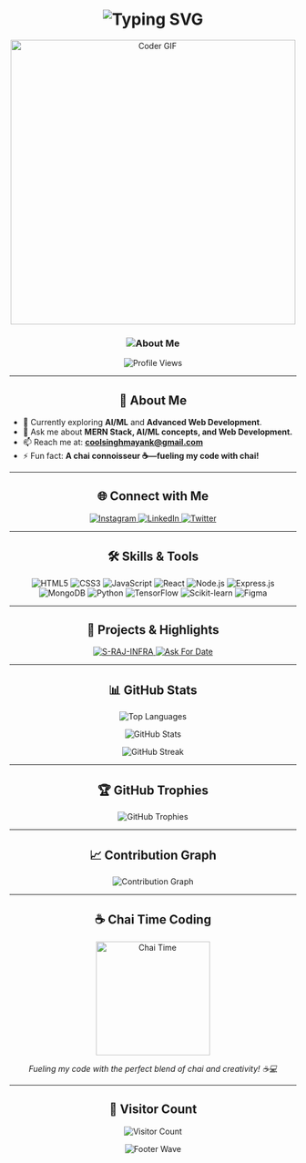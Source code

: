 <h1 align="center">
  <img src="https://readme-typing-svg.herokuapp.com?font=Fira+Code&size=40&duration=3000&pause=1000&color=F7DF1E&center=true&vCenter=true&width=700&lines=Hi+%F0%9F%91%8B,+I'm+Mayank+Singh;Welcome+to+my+Profile!" alt="Typing SVG" />
</h1>

<div align="center">
  <img src="https://media.giphy.com/media/ZVik7pBtu9dNS/giphy.gif" alt="Coder GIF" width="500" />
</div>

<h3 align="center">
  <img src="https://readme-typing-svg.herokuapp.com?font=Fira+Code&size=22&duration=3000&pause=1000&color=F7DF1E&center=true&vCenter=true&width=800&lines=🎓+3rd-year+CSE+student+at+Chandigarh+University;🚀+Passionate+Web+Developer+%26+AI/ML+Enthusiast;📚+Always+Learning,+Always+Growing" alt="About Me" />
</h3>

<p align="center">
  <img src="https://komarev.com/ghpvc/?username=Singhmayank0217&label=Profile%20views&color=0e75b6&style=flat" alt="Profile Views" />
</p>

---

<h2 align="center">🌟 About Me</h2>

- 🌱 Currently exploring **AI/ML** and **Advanced Web Development**.
- 💬 Ask me about **MERN Stack, AI/ML concepts, and Web Development.**
- 📫 Reach me at: **coolsinghmayank@gmail.com**
- ⚡ Fun fact: **A chai connoisseur ☕️—fueling my code with chai!**

---

<h2 align="center">🌐 Connect with Me</h2>

<p align="center">
  <a href="https://instagram.com/mr.suryavanshi17/" target="_blank">
    <img src="https://img.shields.io/badge/Instagram-%23E4405F.svg?&style=for-the-badge&logo=instagram&logoColor=white" alt="Instagram" />
  </a>
  <a href="https://www.linkedin.com/in/mayank-singh-a4805327b/" target="_blank">
    <img src="https://img.shields.io/badge/LinkedIn-%230077B5.svg?&style=for-the-badge&logo=linkedin&logoColor=white" alt="LinkedIn" />
  </a>
  <a href="https://twitter.com/mayank_dev" target="_blank">
    <img src="https://img.shields.io/badge/Twitter-%231DA1F2.svg?&style=for-the-badge&logo=twitter&logoColor=white" alt="Twitter" />
  </a>
</p>

---

<h2 align="center">🛠️ Skills & Tools</h2>

<p align="center">
  <img src="https://img.shields.io/badge/html5-%23E34F26.svg?style=for-the-badge&logo=html5&logoColor=white" alt="HTML5" />
  <img src="https://img.shields.io/badge/css3-%231572B6.svg?style=for-the-badge&logo=css3&logoColor=white" alt="CSS3" />
  <img src="https://img.shields.io/badge/javascript-%23323330.svg?style=for-the-badge&logo=javascript&logoColor=%23F7DF1E" alt="JavaScript" />
  <img src="https://img.shields.io/badge/react-%2320232a.svg?style=for-the-badge&logo=react&logoColor=%2361DAFB" alt="React" />
  <img src="https://img.shields.io/badge/node.js-6DA55F?style=for-the-badge&logo=node.js&logoColor=white" alt="Node.js" />
  <img src="https://img.shields.io/badge/express.js-%23404d59.svg?style=for-the-badge&logo=express&logoColor=%2361DAFB" alt="Express.js" />
  <img src="https://img.shields.io/badge/MongoDB-%234ea94b.svg?style=for-the-badge&logo=mongodb&logoColor=white" alt="MongoDB" />
  <img src="https://img.shields.io/badge/python-3670A0?style=for-the-badge&logo=python&logoColor=ffdd54" alt="Python" />
  <img src="https://img.shields.io/badge/TensorFlow-%23FF6F00.svg?style=for-the-badge&logo=TensorFlow&logoColor=white" alt="TensorFlow" />
  <img src="https://img.shields.io/badge/scikit--learn-%23F7931E.svg?style=for-the-badge&logo=scikit-learn&logoColor=white" alt="Scikit-learn" />
  <img src="https://img.shields.io/badge/figma-%23F24E1E.svg?style=for-the-badge&logo=figma&logoColor=white" alt="Figma" />
</p>

---

<h2 align="center">🎨 Projects & Highlights</h2>

<p align="center">
  <a href="https://github.com/Singhmayank0217/S-RAJ-INFRA">
    <img src="https://github-readme-stats.vercel.app/api/pin/?username=Singhmayank0217&repo=S-RAJ-INFRA&theme=radical" alt="S-RAJ-INFRA" />
  </a>
  <a href="https://github.com/Singhmayank0217/AskForDate">
    <img src="https://github-readme-stats.vercel.app/api/pin/?username=Singhmayank0217&repo=AskForDate&theme=radical" alt="Ask For Date" />
  </a>
</p>

---

<h2 align="center">📊 GitHub Stats</h2>

<p align="center">
  <img src="https://github-readme-stats.vercel.app/api/top-langs?username=Singhmayank0217&show_icons=true&locale=en&layout=compact&theme=radical" alt="Top Languages" />
</p>

<p align="center">
  <img src="https://github-readme-stats.vercel.app/api?username=Singhmayank0217&show_icons=true&locale=en&theme=radical" alt="GitHub Stats" />
</p>

<p align="center">
  <img src="https://github-readme-streak-stats.herokuapp.com/?user=Singhmayank0217&theme=radical" alt="GitHub Streak" />
</p>

---

<h2 align="center">🏆 GitHub Trophies</h2>

<p align="center">
  <img src="https://github-profile-trophy.vercel.app/?username=Singhmayank0217&theme=radical&no-frame=false&no-bg=true&margin-w=4" alt="GitHub Trophies" />
</p>

---

<h2 align="center">📈 Contribution Graph</h2>

<p align="center">
  <img src="https://github-readme-activity-graph.vercel.app/graph?username=Singhmayank0217&bg_color=1a1b27&color=a8fdf6&line=628fdb&point=a8fdf6&area=true&hide_border=true" alt="Contribution Graph" />
</p>

---

<h2 align="center">☕️ Chai Time Coding</h2>

<p align="center">
  <img src="https://media.giphy.com/media/lP8xu5t2DLGG045H8F/giphy.gif" alt="Chai Time" width="200" />
</p>

<p align="center">
  <em>Fueling my code with the perfect blend of chai and creativity! ☕️💻</em>
</p>

---

<h2 align="center">👀 Visitor Count</h2>

<p align="center">
  <img src="https://profile-counter.glitch.me/Singhmayank0217/count.svg" alt="Visitor Count" />
</p>

<p align="center">
  <img src="https://capsule-render.vercel.app/api?type=waving&color=gradient&height=100&section=footer" alt="Footer Wave" />
</p>
